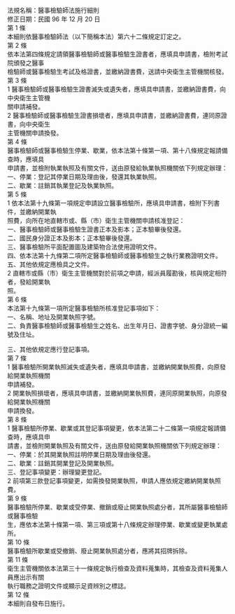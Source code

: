 法規名稱：醫事檢驗師法施行細則  
修正日期：民國 96 年 12 月 20 日  
第 1 條  
本細則依醫事檢驗師法（以下簡稱本法）第六十二條規定訂定之。  
第 2 條  
依本法第四條規定請領醫事檢驗師或醫事檢驗生證書者，應填具申請書，檢附考試院頒發之醫事  
檢驗師或醫事檢驗生考試及格證書，並繳納證書費，送請中央衛生主管機關核發。  
第 3 條  
1 醫事檢驗師或醫事檢驗生證書滅失或遺失者，應填具申請書，並繳納證書費，向中央衛生主管機  
關申請補發。  
2 醫事檢驗師或醫事檢驗生證書損壞者，應填具申請書，並繳納證書費，連同原證書，向中央衛生  
主管機關申請換發。  
第 4 條  
醫事檢驗師或醫事檢驗生停業、歇業，依本法第十條第一項、第十八條規定報請備查時，應填具  
申請書，並檢附執業執照及有關文件，送由原發給執業執照機關依下列規定辦理：  
一、停業：登記其停業日期及理由後，發還其執業執照。  
二、歇業：註銷其執業登記及執業執照。  
第 5 條  
1 依本法第十九條第一項規定申請設立醫事檢驗所，應填具申請書，檢附下列書件，並繳納開業執  
照費，向所在地直轄市或、縣（市）衛生主管機關申請核准登記：  
一、醫事檢驗師或醫事檢驗生證書正本及影本；正本驗畢後發還。  
二、國民身分證正本及影本；正本驗畢後發還。  
三、醫事檢驗所平面配置圖及建築物合法使用證明文件。  
四、依本法第十九條第二項所定醫事檢驗師或醫事檢驗生之執行業務證明文件。  
五、其他依規定應檢具之文件。  
2 直轄市或縣（市）衛生主管機關對於前項之申請，經派員履勘後，核與規定相符者，發給開業執  
照。  
第 6 條  
本法第十九條第一項所定醫事檢驗所核准登記事項如下：  
一、名稱、地址及開業執照字號。  
二、負責醫事檢驗師或醫事檢驗生之姓名、出生年月日、證書字號、身分證統一編號及住址。  


三、其他依規定應行登記事項。  
第 7 條  
1 醫事檢驗所開業執照滅失或遺失者，應填具申請書，並繳納開業執照費，向原發給開業執照機關  
申請補發。  
2 開業執照損壞者，應填具申請書，並繳納開業執照費，連同原開業執照，向原發給開業執照機關  
申請換發。  
第 8 條  
1 醫事檢驗所停業、歇業或其登記事項變更，依本法第二十二條第一項規定報請備查時，應填具申  
請書，並檢附開業執照及有關文件，送由原發給開業執照機關依下列規定辦理：  
一、停業：於其開業執照註明停業日期及理由後發還。  
二、歇業：註銷其開業登記及開業執照。  
三、登記事項變更：辦理變更登記。  
2 前項第三款登記事項變更，如需換發開業執照，申請人應依規定繳納開業執照費。  
第 9 條  
醫事檢驗所停業、歇業或受停業、撤銷或廢止開業執照處分者，其所屬醫事檢驗師或醫事檢驗  
生，應依本法第十條第一項、第三項或第十八條規定辦理停業、歇業或變更執業處所。  
第 10 條  
醫事檢驗所歇業或受撤銷、廢止開業執照處分者，應將其招牌拆除。  
第 11 條  
衛生主管機關依本法第三十一條規定執行檢查及資料蒐集時，其檢查及資料蒐集人員應出示有關  
執行職務之證明文件或顯示足資辨別之標誌。  
第 12 條  
本細則自發布日施行。  


